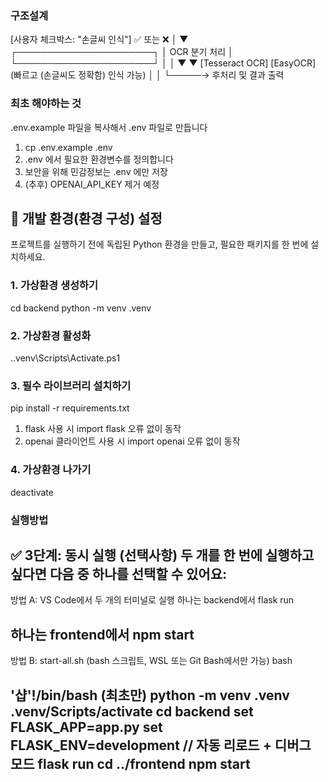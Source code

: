 ### 구조설계

[사용자 체크박스: "손글씨 인식"] ✅ 또는 ❌
              │
              ▼
   ┌──────────────────────┐
   │     OCR 분기 처리     │
   └──────────────────────┘
        │           │
        ▼           ▼
[Tesseract OCR]   [EasyOCR]
   (빠르고        (손글씨도 
    정확함)         인식 가능)
        │           │
        └─────→ 후처리 및 결과 출력


### 최초 해야하는 것
 .env.example 파일을 복사해서 .env 파일로 만듭니다
  1) cp .env.example .env
  2) .env 에서 필요한 환경변수를 정의합니다
  3) 보안을 위해 민감정보는 .env 에만 저장
  4) (추후) OPENAI_API_KEY 제거 예정


## 🚀 개발 환경(환경 구성) 설정
프로젝트를 실행하기 전에 독립된 Python 환경을 만들고, 필요한 패키지를 한 번에 설치하세요.
### 1. 가상환경 생성하기
cd backend
python -m venv .venv
### 2. 가상환경 활성화
.\.venv\Scripts\Activate.ps1
### 3. 필수 라이브러리 설치하기
pip install -r requirements.txt
1) flask 사용 시 import flask 오류 없이 동작
2) openai 클라이언트 사용 시 import openai 오류 없이 동작
### 4. 가상환경 나가기
deactivate


### 실행방법
✅ 3단계: 동시 실행 (선택사항)
두 개를 한 번에 실행하고 싶다면 다음 중 하나를 선택할 수 있어요:
-----------------------------------
방법 A: VS Code에서 두 개의 터미널로 실행
하나는 backend에서 flask run

하나는 frontend에서 npm start
-----------------------------------
방법 B: start-all.sh (bash 스크립트, WSL 또는 Git Bash에서만 가능)
bash

'샵'!/bin/bash
(최초만) python -m venv .venv
.venv/Scripts/activate
cd backend
set FLASK_APP=app.py
set FLASK_ENV=development  // 자동 리로드 + 디버그 모드
flask run
cd ../frontend
npm start
----------------------------------